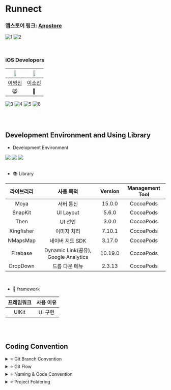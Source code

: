 # Runnect

### 앱스토어 링크: [Appstore](https://apps.apple.com/kr/app/runnect-%EC%BD%94%EC%8A%A4%EB%A5%BC-%EA%B7%B8%EB%A6%AC%EA%B3%A0-%EA%B3%B5%EC%9C%A0%ED%95%98%EB%8A%94-%EB%8D%B0%EC%9D%BC%EB%A6%AC-%EB%9F%AC%EB%8B%9D%EC%95%B1/id1663884202)

![1](https://github.com/thingineeer/Runnect-iOS/assets/88179341/937f9e65-61e5-4298-b703-bc2cf5022bf6)
![2](https://github.com/thingineeer/Runnect-iOS/assets/88179341/ad913367-65f2-4839-9658-e538bccf2d6c)

<br>

### iOS Developers
<img src = "https://github.com/Runnect/Runnect-iOS/assets/88179341/a3633fff-f50b-4afa-a54f-8bd0b3d8668c" width = "40%" height = "40%"> | <img src = "https://github.com/Runnect/Runnect-iOS/assets/88179341/f8884b2b-4cd6-4077-9d9f-683e62f8137f" width = "40%" height = "40%"> |
:---------:|:----------:
[이명진](https://github.com/thingineeer) | [이소진](https://github.com/513sojin) |
😸 | 🐶 |

![3](https://github.com/thingineeer/Runnect-iOS/assets/88179341/67cf5c2f-83fb-4fea-a192-0c8e47634a58)
![4](https://github.com/thingineeer/Runnect-iOS/assets/88179341/f98af63b-20c7-4605-be54-011ff52392cf)
![5](https://github.com/thingineeer/Runnect-iOS/assets/88179341/9496f6b4-cbcb-4b12-93aa-9a0a0ab941f4)
![6](https://github.com/thingineeer/Runnect-iOS/assets/88179341/c9638911-b9ca-4e99-88ae-dccb4807ea0c)

<br>
<br>

## Development Environment and Using Library
- Development Environment
<p align="left">
<img src ="https://img.shields.io/badge/Swift-5.9-orange?logo=swift">
<img src ="https://img.shields.io/badge/Xcode-15.0-blue?logo=xcode">
<img src ="https://img.shields.io/badge/iOS-17.0-green.svg">

<br>
<br>

- 📚 Library

라이브러리 | 사용 목적 | Version | Management Tool
:---------:|:----------:|:---------: |:---------:
 Moya | 서버 통신 | 15.0.0 | CocoaPods
 SnapKit | UI Layout | 5.6.0 | CocoaPods
 Then | UI 선언 | 3.0.0 | CocoaPods
 Kingfisher | 이미지 처리 | 7.10.1| CocoaPods
 NMapsMap  | 네이버 지도 SDK | 3.17.0| CocoaPods
 Firebase | Dynamic Link(공유), Google Analytics | 10.19.0 | CocoaPods
 DropDown | 드롭 다운 메뉴 | 2.3.13 | CocoaPods
 
 <br>

 - 🧱 framework

프레임워크 | 사용 이유 
:---------:|:----------:
 UIKit | UI 구현

<br>
<br>

## Coding Convention
<details>
 <summary> ⭐️ Git Branch Convention </summary>
 <div markdown="1">       

 ---
 
 - **Branch Naming Rule**
    - Issue 작성 후 생성되는 번호와 Issue의 간략한 설명 등을 조합하여 Branch 이름 결정
    - `[prefix]/<#IssueNumber>-<Description>`
- **Commit Message Rule**
    - `[Prefix] <#IssueNumber>-<Description>`
- **Code Review Rule**
    - 코드 리뷰를 최대한 달고 반영하자!
 
 <br>

 </div>
 </details>

<details>
 <summary> ⭐️ Git Flow </summary>
 <div markdown="1">       

 ---
 
 ```
1. 작업 단위별 Issue 생성 : 담당자, 라벨, 프로젝트 연결 

2. Fork 받은 로컬 레포에서 develop 브랜치 최신화 : git pull (origin develop) 

3. Branch 생성 : git switch -c Prefix/#IssueNumber-description 
   > 예시) chore/#3-Project-Setting

4. 로컬 환경에서 작업 후 Add -> Commit -> Push -> Pull Request의 과정을 거친다.
   
   Prefix의 의미
   > [Feat] : 새로운 기능 구현
   > [Chore] : 그 이외의 잡일/ 버전 코드 수정, 패키지 구조 변경, 파일 이동, 파일이름 변경
   > [Add] : 코드 변경 없는 단순 파일 추가, 에셋 및 라이브러리 추가
   > [Setting] : 프로젝트 세팅
   > [Fix] : 버그, 오류 해결, 코드 수정
   > [Style] : 코드 포맷팅, 코드 변경이 없는 경우, 주석 수정
   > [Docs] : README나 WIKI 등의 문서 개정
   > [Refactor] : 전면 수정이 있을 때 사용합니다
   > [Test] : 테스트 모드, 리펙토링 테스트 코드 추가

5. Pull Request 작성 
   - closed : #IssueNumber로 이슈 연결, 리뷰어 지정

6. Code Review 완료 후 Pull Request 작성자가 develop Branch로 merge하기
   - Develop Branch protection rules : Merge 전 최소 1 Approve 필요
       - PR 최대 일주일 이내로 코드 리뷰 완료

7. 종료된 Issue와 Pull Request의 Label과 Project를 관리
```

<br>

 </div>
 </details>

<details>
 <summary> ⭐️ Naming & Code Convention </summary>
 <div markdown="1">       

 ---
 
- 함수, 메서드 : **lowerCamelCase** 사용하고, 동사로 시작한다.
- 변수, 상수 : **lowerCamelCase** 사용한다.
- 클래스, 구조체, enum, extension 등 :  **UpperCamelCase** 사용한다.
- 기본 MVC 폴더링 구조에 따라 파일을 구분하여 사용한다.
- 파일, 클래스 명 약어 사용. 단, UI 선언 구문과 메소드에서는 약어를 사용하지 않는다.
    - 예시) ViewController → `VC`
    - 예시) CollectionViewCell → `CVC`
- 뷰 설정을 위한 함수에서는 **set** 키워드를 사용한다.
    - 예시) func configureUI → `func setUI`
    - 예시) func setDelegate ... → `func configureDelegate`
- 이외 기본 명명규칙은 [Swift Style Guide](https://google.github.io/swift/), [API Design Guidelines](https://www.swift.org/documentation/api-design-guidelines/) , [Swift Style Guide](https://github.com/StyleShare/swift-style-guide)를 참고한다.
- 상속받지 않는 클래스는 **final 키워드**를 붙인다.
- 단일 정의 내에서만 사용되는 특정 기능 구현은 **private 접근 제한자**를 적극 사용한다.
- 퀵헬프기능을 활용한 마크업 문법을 활용한 주석을 적극 사용한다.
- 이외는 커스텀한 **SwiftLint Rule**을 적용한다.
   
   
 <br>

 </div>
 </details>

<details>
 <summary> ⭐️ Project Foldering </summary>
 <div markdown="1">       

 ---

```
📦Runnect-iOS
📂 Global
│   📂 Analytics
│   │   ├── GAEvent.swift
│   │   └── GAManager.swift
│   📂 Base
│   │   └── BaseView.swift
│   📂 Extension
│   │   ├── 📂 Combine+
│   │   ├── 📂 Foundation+
│   │   └── 📂 UIKit+
│   📂 Literal
│   📂 Protocols
│   📂 Resource
│   📂 Supports
│   📂 UIComponents
│   └── 📂 Utils
├── 📂 Network
│   ├── 📂 Dto
│   ├── 📂 Foundation
│   ├── 📂 Model
│   ├── 📂 Router
│   └── 📂 Service
├── 📂 Presentation
│   ├── 📂 CourseDetail
│   │   ├── 📂 VC
│   │   └── 📂 Views
│   ├── 📂 CourseDiscovery
│   │   └── 📂 Views
│   ├── 📂 CourseDrawing
│   │   ├── 📂 VC
│   │   └── 📂 Views
│   ├── 📂 CourseStorage
│   │   ├── 📂 VC
│   │   └── 📂 Views
│   ├── 📂 MyPage
│   │   ├── 📂 VC
│   │   └── 📂 Views
│   ├── 📂 Running
│   │   └── 📂 VC
│   ├── 📂 SignIn
│   │   ├── 📂 VC
│   │   └── 📂 Views
│   ├── 📂 Splash
│   │   └── 📂 VC
│   ├── 📂 TabBar
│   │   └── TaBarController.swift
│   └── 📂 UserProfile
│       ├── 📂 CollectionViewCell
│       └── 📂 UserProfileVC.swift
├── 📜 GoogleService-Info.plist
└── 📜 Info.plist
```

 <br>

 </div>
 </details>
